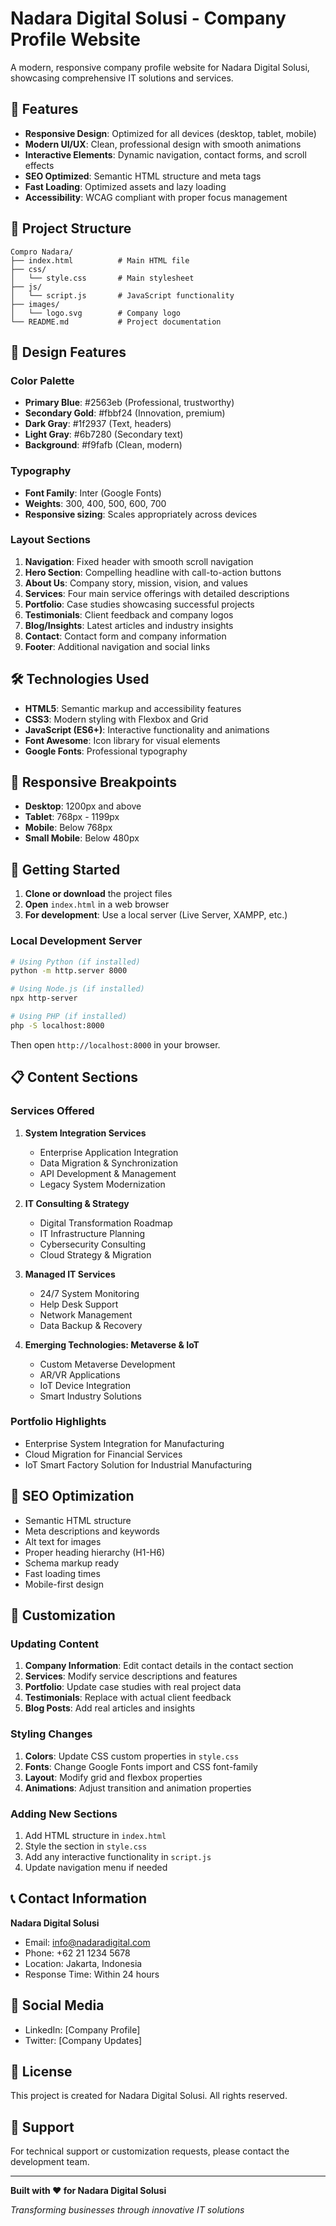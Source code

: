# Nadara Digital Solusi - Company Profile Website

A modern, responsive company profile website for Nadara Digital Solusi, showcasing comprehensive IT solutions and services.

## 🚀 Features

- **Responsive Design**: Optimized for all devices (desktop, tablet, mobile)
- **Modern UI/UX**: Clean, professional design with smooth animations
- **Interactive Elements**: Dynamic navigation, contact forms, and scroll effects
- **SEO Optimized**: Semantic HTML structure and meta tags
- **Fast Loading**: Optimized assets and lazy loading
- **Accessibility**: WCAG compliant with proper focus management

## 📁 Project Structure

```
Compro Nadara/
├── index.html          # Main HTML file
├── css/
│   └── style.css       # Main stylesheet
├── js/
│   └── script.js       # JavaScript functionality
├── images/
│   └── logo.svg        # Company logo
└── README.md           # Project documentation
```

## 🎨 Design Features

### Color Palette
- **Primary Blue**: #2563eb (Professional, trustworthy)
- **Secondary Gold**: #fbbf24 (Innovation, premium)
- **Dark Gray**: #1f2937 (Text, headers)
- **Light Gray**: #6b7280 (Secondary text)
- **Background**: #f9fafb (Clean, modern)

### Typography
- **Font Family**: Inter (Google Fonts)
- **Weights**: 300, 400, 500, 600, 700
- **Responsive sizing**: Scales appropriately across devices

### Layout Sections
1. **Navigation**: Fixed header with smooth scroll navigation
2. **Hero Section**: Compelling headline with call-to-action buttons
3. **About Us**: Company story, mission, vision, and values
4. **Services**: Four main service offerings with detailed descriptions
5. **Portfolio**: Case studies showcasing successful projects
6. **Testimonials**: Client feedback and company logos
7. **Blog/Insights**: Latest articles and industry insights
8. **Contact**: Contact form and company information
9. **Footer**: Additional navigation and social links

## 🛠 Technologies Used

- **HTML5**: Semantic markup and accessibility features
- **CSS3**: Modern styling with Flexbox and Grid
- **JavaScript (ES6+)**: Interactive functionality and animations
- **Font Awesome**: Icon library for visual elements
- **Google Fonts**: Professional typography

## 📱 Responsive Breakpoints

- **Desktop**: 1200px and above
- **Tablet**: 768px - 1199px
- **Mobile**: Below 768px
- **Small Mobile**: Below 480px

## 🚀 Getting Started

1. **Clone or download** the project files
2. **Open** `index.html` in a web browser
3. **For development**: Use a local server (Live Server, XAMPP, etc.)

### Local Development Server

```bash
# Using Python (if installed)
python -m http.server 8000

# Using Node.js (if installed)
npx http-server

# Using PHP (if installed)
php -S localhost:8000
```

Then open `http://localhost:8000` in your browser.

## 📋 Content Sections

### Services Offered
1. **System Integration Services**
   - Enterprise Application Integration
   - Data Migration & Synchronization
   - API Development & Management
   - Legacy System Modernization

2. **IT Consulting & Strategy**
   - Digital Transformation Roadmap
   - IT Infrastructure Planning
   - Cybersecurity Consulting
   - Cloud Strategy & Migration

3. **Managed IT Services**
   - 24/7 System Monitoring
   - Help Desk Support
   - Network Management
   - Data Backup & Recovery

4. **Emerging Technologies: Metaverse & IoT**
   - Custom Metaverse Development
   - AR/VR Applications
   - IoT Device Integration
   - Smart Industry Solutions

### Portfolio Highlights
- Enterprise System Integration for Manufacturing
- Cloud Migration for Financial Services
- IoT Smart Factory Solution for Industrial Manufacturing

## 🎯 SEO Optimization

- Semantic HTML structure
- Meta descriptions and keywords
- Alt text for images
- Proper heading hierarchy (H1-H6)
- Schema markup ready
- Fast loading times
- Mobile-first design

## 🔧 Customization

### Updating Content
1. **Company Information**: Edit contact details in the contact section
2. **Services**: Modify service descriptions and features
3. **Portfolio**: Update case studies with real project data
4. **Testimonials**: Replace with actual client feedback
5. **Blog Posts**: Add real articles and insights

### Styling Changes
1. **Colors**: Update CSS custom properties in `style.css`
2. **Fonts**: Change Google Fonts import and CSS font-family
3. **Layout**: Modify grid and flexbox properties
4. **Animations**: Adjust transition and animation properties

### Adding New Sections
1. Add HTML structure in `index.html`
2. Style the section in `style.css`
3. Add any interactive functionality in `script.js`
4. Update navigation menu if needed

## 📞 Contact Information

**Nadara Digital Solusi**
- Email: info@nadaradigital.com
- Phone: +62 21 1234 5678
- Location: Jakarta, Indonesia
- Response Time: Within 24 hours

## 🔗 Social Media

- LinkedIn: [Company Profile]
- Twitter: [Company Updates]

## 📄 License

This project is created for Nadara Digital Solusi. All rights reserved.

## 🤝 Support

For technical support or customization requests, please contact the development team.

---

**Built with ❤️ for Nadara Digital Solusi**

*Transforming businesses through innovative IT solutions*